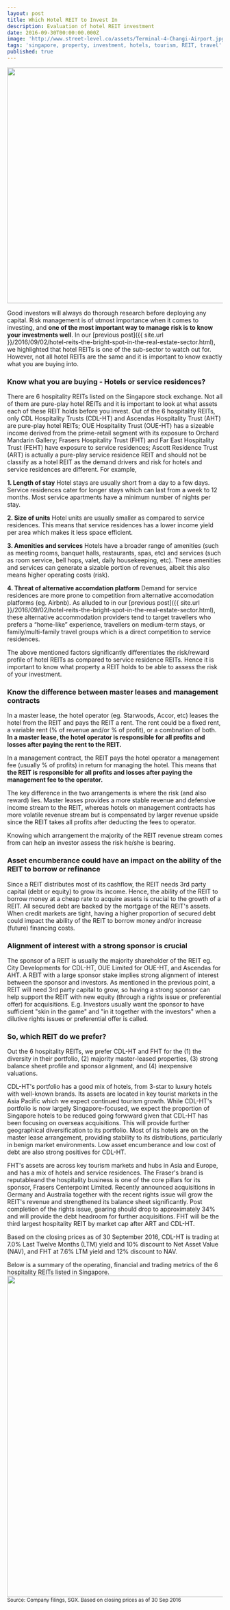 ```yaml
---
layout: post
title: Which Hotel REIT to Invest In
description: Evaluation of hotel REIT investment
date: 2016-09-30T00:00:00.000Z
image: 'http://www.street-level.co/assets/Terminal-4-Changi-Airport.jpg'
tags: 'singapore, property, investment, hotels, tourism, REIT, travel'
published: true
---
```


<img src="{{ site.url }}/assets/Terminal-4-Changi-Airport.jpg" width="550px"><br>

Good investors will always do thorough research before deploying any capital.  Risk management is of utmost importance when it comes to investing, and **one of the most important way to manage risk is to know your investments well**.  In our [previous post]({{ site.url }}/2016/09/02/hotel-reits-the-bright-spot-in-the-real-estate-sector.html), we highlighted that hotel REITs is one of the sub-sector to watch out for.  However, not all hotel REITs are the same and it is important to know exactly what you are buying into. <!--more-->

### Know what you are buying - Hotels or service residences?
There are 6 hospitality REITs listed on the Singapore stock exchange.  Not all of them are pure-play hotel REITs and it is important to look at what assets each of these REIT holds before you invest.  Out of the 6 hospitality REITs, only CDL Hospitality Trusts (CDL-HT) and Ascendas Hospitality Trust (AHT) are pure-play hotel REITs; OUE Hospitality Trust (OUE-HT) has a sizeable income derived from the prime-retail segment with its exposure to Orchard Mandarin Gallery; Frasers Hospitality Trust (FHT) and Far East Hospitality Trust (FEHT) have exposure to service residences; Ascott Residence Trust (ART) is actually a pure-play service residence REIT and should not be classify as a hotel REIT as the demand drivers and risk for hotels and service residences are different.  For example,

**1. Length of stay**
Hotel stays are usually short from a day to a few days.  Service residences cater for longer stays which can last from a week to 12 months.  Most service apartments have a minimum number of nights per stay.

**2. Size of units**
Hotel units are usually smaller as compared to service residences.  This means that service residences has a lower income yield per area which makes it less space efficient. 

**3. Amenities and services**
Hotels have a broader range of amenities (such as meeting rooms, banquet halls, restaurants, spas, etc) and services (such as room service, bell hops, valet, daily housekeeping, etc).  These amenities and services can generate a sizable portion of revenues, albeit this also means higher operating costs (risk).

**4. Threat of alternative accomdation platform**
Demand for service residences are more prone to competition from alternative accomodation platforms (eg. Airbnb).  As alluded to in our [previous post]({{ site.url }}/2016/09/02/hotel-reits-the-bright-spot-in-the-real-estate-sector.html), these alternative accommodation providers tend to target travellers who prefers a “home-like” experience, travellers on medium-term stays, or family/multi-family  travel groups which is a direct competition to service residences.

The above mentioned factors significantly differentiates the risk/reward profile of hotel REITs as compared to service residence REITs.  Hence it is important to know what property a REIT holds to be able to assess the risk of your investment.

### Know the difference between master leases and management contracts
In a master lease, the hotel operator (eg. Starwoods, Accor, etc) leases the hotel from the REIT and pays the REIT a rent.  The rent could be a fixed rent, a variable rent (% of revenue and/or % of profit), or a combnation of both.  **In a master lease, the hotel operator is responsible for all profits and losses after paying the rent to the REIT.**

In a management contract, the REIT pays the hotel operator a management fee (usually % of profits) in return for managing the hotel.  This means that **the REIT is responsible for all profits and losses after paying the management fee to the operator.**

The key difference in the two arrangements is where the risk (and also reward) lies.  Master leases provides a more stable revenue and defensive income stream to the REIT, whereas hotels on management contracts has more volatile revenue stream but is compensated by larger revenue upside since the REIT takes all profits after deducting the fees to operator.

Knowing which arrangement the majority of the REIT revenue stream comes from can help an investor assess the risk he/she is bearing.

### Asset encumberance could have an impact on the ability of the REIT to borrow or refinance
Since a REIT distributes most of its cashflow, the REIT needs 3rd party capital (debt or equity) to grow its income.  Hence, the ability of the REIT to borrow money at a cheap rate to acquire assets is crucial to the growth of a REIT.  All secured debt are backed by the mortgage of the REIT's assets.  When credit markets are tight, having a higher proportion of secured debt could impact the ability of the REIT to borrow money and/or increase (future) financing costs.  
  
### Alignment of interest with a strong sponsor is crucial
The sponsor of a REIT is usually the majority shareholder of the REIT eg. City Developments for CDL-HT, OUE Limited for OUE-HT, and Ascendas for AHT.  A REIT with a large sponsor stake implies strong alignment of interest between the sponsor and investors. As mentioned in the previous point, a REIT will need 3rd party capital to grow, so having a strong sponsor can help support the REIT with new equity (through a rights issue or preferential offer) for acquisitions.  E.g. Investors usually want the sponsor to have sufficient "skin in the game" and "in it together with the investors" when a dilutive rights issues or preferential offer is called.

### So, which REIT do we prefer?
Out the 6 hospitality REITs, we prefer CDL-HT and FHT for the (1) the diversity in their portfolio, (2) majority master-leased properties, (3) strong balance sheet profile and sponsor alignment, and (4) inexpensive valuations.  

CDL-HT's portfolio has a good mix of hotels, from 3-star to luxury hotels with well-known brands.  Its assets are located in key tourist markets in the Asia Pacific which we expect continued tourism growth.  While CDL-HT's portfolio is now largely Singapore-focused, we expect the proportion of Singapore hotels to be reduced going forwward given that CDL-HT has been focusing on overseas acquisitions.  This will provide further geographical diversification to its portfolio.  Most of its hotels are on the master lease arrangement, providing stability to its distributions, particularly in benign market environments.  Low asset encumberance and low cost of debt are also strong positives for CDL-HT.  

FHT's assets are across key tourism markets and hubs in Asia and Europe, and has a mix of hotels and service residences.  The Fraser's brand is reputableand the hospitality business is one of the core pillars for its sponsor, Frasers Centerpoint Limited.  Recently announced acquisitions in Germany and Australia together with the recent rights issue will grow the REIT's revenue and strengthened its balance sheet significantly.  Post completion of the rights issue, gearing should drop to approximately 34% and will provide the debt headroom for further acquisitions.  FHT will be the third largest hospitality REIT by market cap after ART and CDL-HT.

Based on the closing prices as of 30 September 2016, CDL-HT is trading at 7.0% Last Twelve Months (LTM) yield and 10% discount to Net Asset Value (NAV), and FHT at 7.6% LTM yield and 12% discount to NAV.

Below is a summary of the operating, financial and trading metrics of the 6 hospitality REITs listed in Singapore.
<img src="{{ site.url }}/assets/Hospitality-REITs-table-30Sep16.png" width="750px"><br>
<sup>Source: Company filings, SGX.  Based on closing prices as of 30 Sep 2016</sup>

